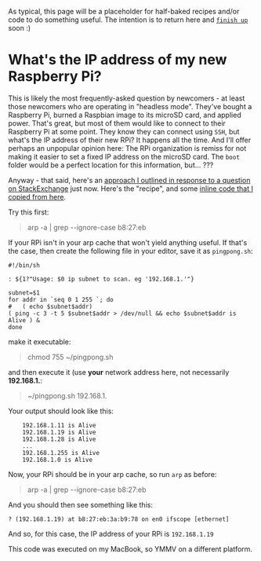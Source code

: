 As typical, this page will be a placeholder for half-baked recipes and/or code to do something useful. The intention is to return here and [`finish up`](https://www.fastcompany.com/3025757/why-you-can-never-finish-anything-and-how-to-finally-change-it) soon :) 

# What's the IP address of my new Raspberry Pi? 

This is likely the most frequently-asked question by newcomers - at least those newcomers who are operating in "headless mode". They've bought a Raspberry Pi, burned a Raspbian image to its microSD card, and applied power. That's great, but most of them would like to connect to their Raspberry Pi at some point. They know they can connect using `SSH`, but what's the IP address of their new RPi? It happens all the time. And I'll offer perhaps an unpopular opinion here: The RPi organization is remiss for not making it easier to set a fixed IP address on the microSD card. The `boot` folder would be a perfect location for this information, but... ??? 

Anyway - that said, here's an [approach I outlined in response to a question on StackExchange](https://raspberrypi.stackexchange.com/questions/82837/is-it-possible-to-set-a-static-ip-for-the-first-boot-of-headless-pi-ethernet-gad/82859#82859) just now. Here's the "recipe", and some [inline code that I copied from here](https://gist.github.com/blu3Alien/4585961). 

Try this first: 

>arp -a | grep --ignore-case b8:27:eb 

If your RPi isn't in your arp cache that won't yield anything useful. If that's the case, then create the following file in your editor, save it as `pingpong.sh`: 

    #!/bin/sh

    : ${1?"Usage: $0 ip subnet to scan. eg '192.168.1.'"}

    subnet=$1
    for addr in `seq 0 1 255 `; do
    #   ( echo $subnet$addr)
    ( ping -c 3 -t 5 $subnet$addr > /dev/null && echo $subnet$addr is Alive ) &
    done

make it executable:

> chmod 755 ~/pingpong.sh 

and then execute it (use __your__ network address here, not necessarily __192.168.1.__:

> ~/pingpong.sh 192.168.1. 

Your output should look like this: 

        192.168.1.11 is Alive
        192.168.1.19 is Alive
        192.168.1.28 is Alive
        ...
        192.168.1.255 is Alive
        192.168.1.0 is Alive

Now, your RPi should be in your arp cache, so run `arp` as before: 

> arp -a | grep --ignore-case b8:27:eb 

And you should then see something like this: 

    ? (192.168.1.19) at b8:27:eb:3a:b9:78 on en0 ifscope [ethernet]

And so, for this case, the IP address of your RPi is `192.168.1.19`

This code was executed on my MacBook, so YMMV on a different platform.
